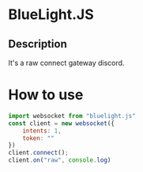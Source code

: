 # BlueLight.JS
## Description
It's a raw connect gateway discord.
# How to use
```js
import websocket from "bluelight.js"
const client = new websocket({
    intents: 1,
    token: ""
})
client.connect();
client.on("raw", console.log)
```
